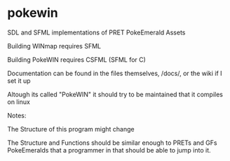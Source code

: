 # pokewin
SDL and SFML implementations of PRET PokeEmerald Assets

Building WINmap requires SFML

Building PokeWIN requires CSFML (SFML for C)

Documentation can be found in the files themselves, /docs/, or the wiki if I set it up

Altough its called "PokeWIN" it should try to be maintained that it compiles on linux

Notes:

The Structure of this program might change

The Structure and Functions should be similar enough to PRETs and GFs PokeEmeralds that a programmer in that should be able to jump into it.
